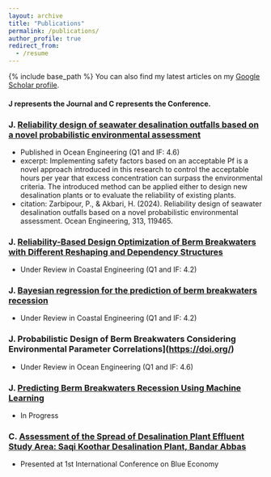 ```yaml
---
layout: archive
title: "Publications"
permalink: /publications/
author_profile: true
redirect_from:
  - /resume
---
```


{% include base_path %}
You can also find my latest articles on my [Google Scholar profile](https://scholar.google.com/citations?user=V5aIzssAAAAJ&hl=en&authuser=1).


#### **J** represents the Journal and **C** represents the Conference.
### **J.** [Reliability design of seawater desalination outfalls based on a novel probabilistic environmental assessment](https://doi.org/10.1016/j.oceaneng.2024.119465)

* Published in Ocean Engineering (Q1 and IF: 4.6)
* excerpt: Implementing safety factors based on an acceptable Pf is a novel approach introduced in this research to control the acceptable hours per year that excess concentration can surpass the environmental criteria. The introduced method can be applied either to design new desalination plants or to evaluate the reliability of existing plants.
* citation: Zarbipour, P., & Akbari, H. (2024). Reliability design of seawater desalination outfalls based on a novel probabilistic environmental assessment. Ocean Engineering, 313, 119465.
    
### **J.** [Reliability-Based Design Optimization of Berm Breakwaters with Different Reshaping and Dependency Structures](https://doi.org/)
* Under Review in Coastal Engineering (Q1 and IF: 4.2)
    
### **J.** [Bayesian regression for the prediction of berm breakwaters recession](https://doi.org/)
* Under Review in Coastal Engineering (Q1 and IF: 4.2) 
    
### **J.** Probabilistic Design of Berm Breakwaters Considering Environmental Parameter Correlations](https://doi.org/)
* Under Review in Ocean Engineering (Q1 and IF: 4.6)
    
### **J.** [Predicting Berm Breakwaters Recession Using Machine Learning](https://doi.org/)
* In Progress
    
### **C.** [Assessment of the Spread of Desalination Plant Effluent Study Area: Saqi Koothar Desalination Plant, Bandar Abbas](https://en.civilica.com/doc/1994723/)
* Presented at 1st International Conference on Blue Economy 


